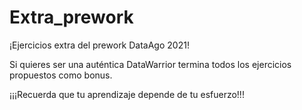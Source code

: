 # Extra_prework
¡Ejercicios extra del prework DataAgo 2021!

Si quieres ser una auténtica DataWarrior termina todos los ejercicios propuestos como bonus. 


¡¡¡Recuerda que tu aprendizaje depende de tu esfuerzo!!!